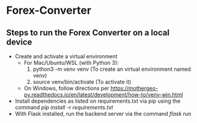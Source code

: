 # Forex-Converter

## Steps to run the Forex Converter on a local device

- Create and activate a virtual environment
  - For Mac/Ubuntu/WSL (with Python 3):
     1. python3 -m venv venv (To create an virtual environment named venv)
     2. source venv/bin/activate (To activate it)
  - On Windows, follow directions per <https://mothergeo-py.readthedocs.io/en/latest/development/how-to/venv-win.html>
- Install dependencies as listed on requirements.txt via pip using the command *pip install -r requirements.txt*
- With Flask installed, run the backend server via the command *flask run*
